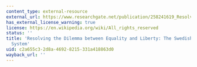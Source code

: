```yaml
---
content_type: external-resource
external_url: https://www.researchgate.net/publication/258241619_Resolving_the_dilemma_between_equality_and_liberty_the_Swedish_political_system
has_external_license_warning: true
license: https://en.wikipedia.org/wiki/All_rights_reserved
status: ''
title: 'Resolving the Dilemma between Equality and Liberty: The Swedish Political
  System'
uid: c2a655c3-2d8a-4692-8215-331a418863d0
wayback_url: ''
---
```

